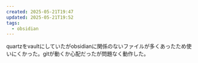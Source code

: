 ```yaml
---
created: 2025-05-21T19:47
updated: 2025-05-21T19:52
tags:
  - obsidian
---
```

quartzをvaultにしていたがobsidianに関係のないファイルが多くあったため使いにくかった。gitが動くか心配だったが問題なく動作した。
